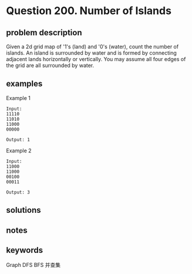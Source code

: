 # Question 200. Number of Islands

## problem description

Given a 2d grid map of '1's (land) and '0's (water), count the number of islands. An island is surrounded by water and is formed by connecting adjacent lands horizontally or vertically. You may assume all four edges of the grid are all surrounded by water.

## examples

Example 1
```
Input:
11110
11010
11000
00000

Output: 1
```

Example 2
```
Input:
11000
11000
00100
00011

Output: 3
```

## solutions

## notes

## keywords

Graph DFS BFS 并查集